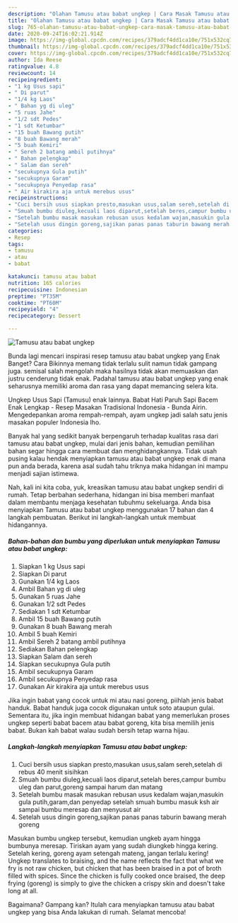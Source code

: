 ```yaml
---
description: "Olahan Tamusu atau babat ungkep | Cara Masak Tamusu atau babat ungkep Yang Mudah Dan Praktis"
title: "Olahan Tamusu atau babat ungkep | Cara Masak Tamusu atau babat ungkep Yang Mudah Dan Praktis"
slug: 765-olahan-tamusu-atau-babat-ungkep-cara-masak-tamusu-atau-babat-ungkep-yang-mudah-dan-praktis
date: 2020-09-24T16:02:21.914Z
image: https://img-global.cpcdn.com/recipes/379adcf4dd1ca10e/751x532cq70/tamusu-atau-babat-ungkep-foto-resep-utama.jpg
thumbnail: https://img-global.cpcdn.com/recipes/379adcf4dd1ca10e/751x532cq70/tamusu-atau-babat-ungkep-foto-resep-utama.jpg
cover: https://img-global.cpcdn.com/recipes/379adcf4dd1ca10e/751x532cq70/tamusu-atau-babat-ungkep-foto-resep-utama.jpg
author: Ida Reese
ratingvalue: 4.8
reviewcount: 14
recipeingredient:
- "1 kg Usus sapi"
- " Di parut"
- "1/4 kg Laos"
- " Bahan yg di uleg"
- "5 ruas Jahe"
- "1/2 sdt Pedes"
- "1 sdt Ketumbar"
- "15 buah Bawang putih"
- "8 buah Bawang merah"
- "5 buah Kemiri"
- " Sereh 2 batang ambil putihnya"
- " Bahan pelengkap"
- " Salam dan sereh"
- "secukupnya Gula putih"
- "secukupnya Garam"
- "secukupnya Penyedap rasa"
- " Air kirakira aja untuk merebus usus"
recipeinstructions:
- "Cuci bersih usus siapkan presto,masukan usus,salam sereh,setelah di rebus 40 menit sisihkan"
- "Smuah bumbu diuleg,kecuali laos diparut,setelah beres,campur bumbu uleg dan parut,goreng sampai harum dan matang"
- "Setelah bumbu masak masukan rebusan usus kedalam wajan,masukin gula putih,garam,dan penyedap setelah smuah bumbu masuk ksh air sampai bumbu meresap dan menyusut air"
- "Setelah usus dingin goreng,sajikan panas panas taburin bawang merah goreng"
categories:
- Resep
tags:
- tamusu
- atau
- babat

katakunci: tamusu atau babat 
nutrition: 165 calories
recipecuisine: Indonesian
preptime: "PT35M"
cooktime: "PT60M"
recipeyield: "4"
recipecategory: Dessert

---
```



![Tamusu atau babat ungkep](https://img-global.cpcdn.com/recipes/379adcf4dd1ca10e/751x532cq70/tamusu-atau-babat-ungkep-foto-resep-utama.jpg)

Bunda lagi mencari inspirasi resep tamusu atau babat ungkep yang Enak Banget? Cara Bikinnya memang tidak terlalu sulit namun tidak gampang juga. semisal salah mengolah maka hasilnya tidak akan memuaskan dan justru cenderung tidak enak. Padahal tamusu atau babat ungkep yang enak seharusnya memiliki aroma dan rasa yang dapat memancing selera kita.

Ungkep Usus Sapi (Tamusu) enak lainnya. Babat Hati Paruh Sapi Bacem Enak Lengkap - Resep Masakan Tradisional Indonesia - Bunda Airin. Mengedepankan aroma rempah-rempah, ayam ungkep jadi salah satu jenis masakan populer Indonesia lho.

Banyak hal yang sedikit banyak berpengaruh terhadap kualitas rasa dari tamusu atau babat ungkep, mulai dari jenis bahan, kemudian pemilihan bahan segar hingga cara membuat dan menghidangkannya. Tidak usah pusing kalau hendak menyiapkan tamusu atau babat ungkep enak di mana pun anda berada, karena asal sudah tahu triknya maka hidangan ini mampu menjadi sajian istimewa.


Nah, kali ini kita coba, yuk, kreasikan tamusu atau babat ungkep sendiri di rumah. Tetap berbahan sederhana, hidangan ini bisa memberi manfaat dalam membantu menjaga kesehatan tubuhmu sekeluarga. Anda bisa menyiapkan Tamusu atau babat ungkep menggunakan 17 bahan dan 4 langkah pembuatan. Berikut ini langkah-langkah untuk membuat hidangannya.

<!--inarticleads1-->

##### Bahan-bahan dan bumbu yang diperlukan untuk menyiapkan Tamusu atau babat ungkep:

1. Siapkan 1 kg Usus sapi
1. Siapkan  Di parut
1. Gunakan 1/4 kg Laos
1. Ambil  Bahan yg di uleg
1. Gunakan 5 ruas Jahe
1. Gunakan 1/2 sdt Pedes
1. Sediakan 1 sdt Ketumbar
1. Ambil 15 buah Bawang putih
1. Gunakan 8 buah Bawang merah
1. Ambil 5 buah Kemiri
1. Ambil  Sereh 2 batang ambil putihnya
1. Sediakan  Bahan pelengkap
1. Siapkan  Salam dan sereh
1. Siapkan secukupnya Gula putih
1. Ambil secukupnya Garam
1. Ambil secukupnya Penyedap rasa
1. Gunakan  Air kirakira aja untuk merebus usus


Jika ingin babat yang cocok untuk mi atau nasi goreng, piihlah jenis babat handuk. Babat handuk juga cocok digunakan untuk soto ataupun gulai. Sementara itu, jika ingin membuat hidangan babat yang memerlukan proses ungkep seperti babat bacem atau babat goreng, kita bisa memilih jenis babat. Bukan kah babat walau sudah bersih tetap warna hijau. 

<!--inarticleads2-->

##### Langkah-langkah menyiapkan Tamusu atau babat ungkep:

1. Cuci bersih usus siapkan presto,masukan usus,salam sereh,setelah di rebus 40 menit sisihkan
1. Smuah bumbu diuleg,kecuali laos diparut,setelah beres,campur bumbu uleg dan parut,goreng sampai harum dan matang
1. Setelah bumbu masak masukan rebusan usus kedalam wajan,masukin gula putih,garam,dan penyedap setelah smuah bumbu masuk ksh air sampai bumbu meresap dan menyusut air
1. Setelah usus dingin goreng,sajikan panas panas taburin bawang merah goreng


Masukan bumbu ungkep tersebut, kemudian ungkeb ayam hingga bumbunya meresap. Tiriskan ayam yang sudah diungkeb hingga kering. Setelah kering, goreng ayam setengah mateng, jangan terlalu kering! Ungkep translates to braising, and the name reflects the fact that what we fry is not raw chicken, but chicken that has been braised in a pot of broth filled with spices. Since the chicken is fully cooked once braised, the deep frying (goreng) is simply to give the chicken a crispy skin and doesn&#39;t take long at all. 

Bagaimana? Gampang kan? Itulah cara menyiapkan tamusu atau babat ungkep yang bisa Anda lakukan di rumah. Selamat mencoba!
